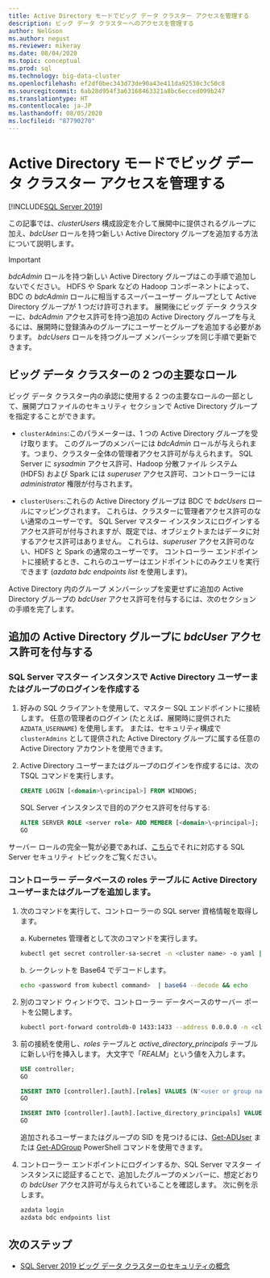 ```yaml
---
title: Active Directory モードでビッグ データ クラスター アクセスを管理する
description: ビッグ データ クラスターへのアクセスを管理する
author: NelGson
ms.author: negust
ms.reviewer: mikeray
ms.date: 08/04/2020
ms.topic: conceptual
ms.prod: sql
ms.technology: big-data-cluster
ms.openlocfilehash: ef2df0bec343d73de90a43e411da92530c3c50c8
ms.sourcegitcommit: 6ab28d954f3a63168463321a8bc6ecced099b247
ms.translationtype: HT
ms.contentlocale: ja-JP
ms.lasthandoff: 08/05/2020
ms.locfileid: "87790270"
---
```

# <a name="manage-big-data-cluster-access-in-active-directory-mode"></a>Active Directory モードでビッグ データ クラスター アクセスを管理する

[!INCLUDE[SQL Server 2019](../includes/applies-to-version/sqlserver2019.md)]

この記事では、*clusterUsers* 構成設定を介して展開中に提供されるグループに加え、*bdcUser* ロールを持つ新しい Active Directory グループを追加する方法について説明します。

>[!IMPORTANT]
>*bdcAdmin* ロールを持つ新しい Active Directory グループはこの手順で追加しないでください。 HDFS や Spark などの Hadoop コンポーネントによって、BDC の *bdcAdmin* ロールに相当するスーパーユーザー グループとして Active Directory グループが 1 つだけ許可されます。 展開後にビッグ データ クラスターに、*bdcAdmin* アクセス許可を持つ追加の Active Directory グループを与えるには、展開時に登録済みのグループにユーザーとグループを追加する必要があります。 *bdcUsers* ロールを持つグループ メンバーシップを同じ手順で更新できます。

## <a name="two-overarching-roles-in-the-big-data-cluster"></a>ビッグ データ クラスターの 2 つの主要なロール

ビッグ データ クラスター内の承認に使用する 2 つの主要なロールの一部として、展開プロファイルのセキュリティ セクションで Active Directory グループを指定することができます。

* `clusterAdmins`:このパラメーターは、1 つの Active Directory グループを受け取ります。 このグループのメンバーには *bdcAdmin* ロールが与えられます。つまり、クラスター全体の管理者アクセス許可が与えられます。 SQL Server に *sysadmin* アクセス許可、Hadoop 分散ファイル システム (HDFS) および Spark には *superuser* アクセス許可、コントローラーには *administrator* 権限が付与されます。

* `clusterUsers`:これらの Active Directory グループは BDC で *bdcUsers* ロールにマッピングされます。 これらは、クラスターに管理者アクセス許可のない通常のユーザーです。 SQL Server マスター インスタンスにログインするアクセス許可が付与されますが、既定では、オブジェクトまたはデータに対するアクセス許可はありません。 これらは、*superuser* アクセス許可のない、HDFS と Spark の通常のユーザーです。 コントローラー エンドポイントに接続するとき、これらのユーザーはエンドポイントにのみクエリを実行できます (*azdata bdc endpoints list* を使用します)。

Active Directory 内のグループ メンバーシップを変更せずに追加の Active Directory グループの *bdcUser* アクセス許可を付与するには、次のセクションの手順を完了します。

## <a name="grant-bdcuser-permissions-to-additional-active-directory-groups"></a>追加の Active Directory グループに *bdcUser* アクセス許可を付与する

### <a name="create-a-login-for-the-active-directory-user-or-group-in-the-sql-server-master-instance"></a>SQL Server マスター インスタンスで Active Directory ユーザーまたはグループのログインを作成する

1. 好みの SQL クライアントを使用して、マスター SQL エンドポイントに接続します。 任意の管理者のログイン (たとえば、展開時に提供された `AZDATA_USERNAME`) を使用します。 または、セキュリティ構成で `clusterAdmins` として提供された Active Directory グループに属する任意の Active Directory アカウントを使用できます。

1. Active Directory ユーザーまたはグループのログインを作成するには、次の TSQL コマンドを実行します。

   ```sql
   CREATE LOGIN [<domain>\<principal>] FROM WINDOWS;
   ```

   SQL Server インスタンスで目的のアクセス許可を付与する:

   ```sql
   ALTER SERVER ROLE <server role> ADD MEMBER [<domain>\<principal>];
   GO
   ```

サーバー ロールの完全一覧が必要であれば、[こちら](../relational-databases/security/authentication-access/server-level-roles.md)でそれに対応する SQL Server セキュリティ トピックをご覧ください。

### <a name="add-the-active-directory-user-or-group-to-the-roles-table-in-the-controller-database"></a>コントローラー データベースの roles テーブルに Active Directory ユーザーまたはグループを追加します。

1. 次のコマンドを実行して、コントローラーの SQL server 資格情報を取得します。

   a. Kubernetes 管理者として次のコマンドを実行します。

   ```bash
   kubectl get secret controller-sa-secret -n <cluster name> -o yaml | grep password
   ```

   b. シークレットを Base64 でデコードします。

   ```bash
   echo <password from kubectl command>  | base64 --decode && echo
   ```

1. 別のコマンド ウィンドウで、コントローラー データベースのサーバー ポートを公開します。

   ```bash
   kubectl port-forward controldb-0 1433:1433 --address 0.0.0.0 -n <cluster name>
   ```

1. 前の接続を使用し、*roles* テーブルと *active_directory_principals* テーブルに新しい行を挿入します。 大文字で「*REALM*」という値を入力します。

   ```sql
   USE controller;
   GO

   INSERT INTO [controller].[auth].[roles] VALUES (N'<user or group name>@<REALM>', 'bdcUser')
   GO

   INSERT INTO [controller].[auth].[active_directory_principals] VALUES (N'<user or group name>@<REALM>', N'<SID>')
   GO
   ```

   追加されるユーザーまたはグループの SID を見つけるには、[Get-ADUser](/powershell/module/addsadministration/get-aduser/) または [Get-ADGroup](/powershell/module/addsadministration/get-adgroup/) PowerShell コマンドを使用できます。

2. コントローラー エンドポイントにログインするか、SQL Server マスター インスタンスに認証することで、追加したグループのメンバーに、想定どおりの *bdcUser* アクセス許可が与えられていることを確認します。 次に例を示します。

   ```bash
   azdata login
   azdata bdc endpoints list
   ```

## <a name="next-steps"></a>次のステップ

- [SQL Server 2019 ビッグ データ クラスターのセキュリティの概念](concept-security.md)
